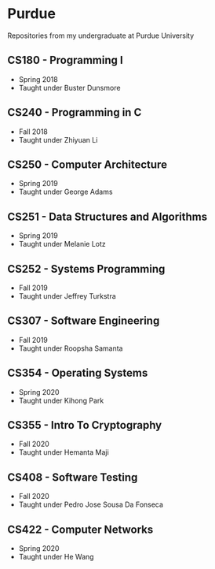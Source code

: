 # Purdue
Repositories from my undergraduate at Purdue University



## CS180 - Programming I
- Spring 2018
- Taught under Buster Dunsmore

## CS240 - Programming in C
- Fall 2018
- Taught under Zhiyuan Li

## CS250 - Computer Architecture
- Spring 2019
- Taught under George Adams

## CS251 - Data Structures and Algorithms
- Spring 2019
- Taught under Melanie Lotz

## CS252 - Systems Programming
- Fall 2019
- Taught under Jeffrey Turkstra

## CS307 - Software Engineering
- Fall 2019
- Taught under Roopsha Samanta

## CS354 - Operating Systems
- Spring 2020
- Taught under Kihong Park

## CS355 - Intro To Cryptography
- Fall 2020
- Taught under Hemanta Maji

## CS408 - Software Testing
- Fall 2020
- Taught under Pedro Jose Sousa Da Fonseca

## CS422 - Computer Networks
- Spring 2020
- Taught under He Wang
